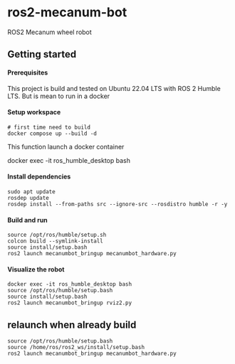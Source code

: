 # ros2-mecanum-bot
ROS2 Mecanum wheel robot

## Getting started

#### Prerequisites
This project is build and tested on Ubuntu 22.04 LTS with ROS 2 Humble LTS. But is mean to run in a docker 

#### Setup workspace

```
# first time need to build
docker compose up --build -d

```
This function launch a docker container 

docker exec -it ros_humble_desktop bash


#### Install dependencies
```
sudo apt update
rosdep update
rosdep install --from-paths src --ignore-src --rosdistro humble -r -y
```

#### Build and run
```
source /opt/ros/humble/setup.sh
colcon build --symlink-install
source install/setup.bash
ros2 launch mecanumbot_bringup mecanumbot_hardware.py
```

#### Visualize the robot

```
docker exec -it ros_humble_desktop bash
source /opt/ros/humble/setup.bash
source install/setup.bash
ros2 launch mecanumbot_bringup rviz2.py
```


## relaunch when already build


```
source /opt/ros/humble/setup.bash
source /home/ros/ros2_ws/install/setup.bash
ros2 launch mecanumbot_bringup mecanumbot_hardware.py
```
